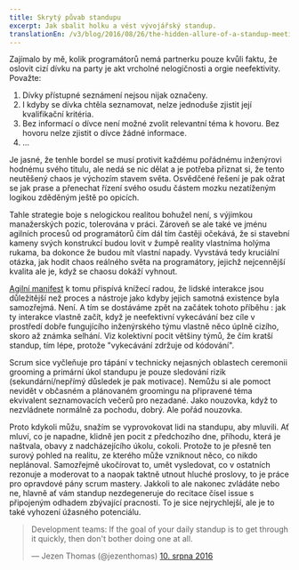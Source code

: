 ```yaml
---
title: Skrytý půvab standupu
excerpt: Jak sbalit holku a vést vývojářský standup.
translationEn: /v3/blog/2016/08/26/the-hidden-allure-of-a-standup-meeting.html
---
```


Zajímalo by mě, kolik programátorů nemá partnerku pouze kvůli faktu, že oslovit cizí dívku na party je akt vrcholné nelogičnosti a orgie neefektivity. Považte:

1. Dívky přístupné seznámení nejsou nijak označeny.
2. I kdyby se dívka chtěla seznamovat, nelze jednoduše zjistit její kvalifikační kritéria.
3. Bez informací o dívce není možné zvolit relevantní téma k hovoru. Bez hovoru nelze zjistit o dívce žádné informace.
4. ...

Je jasné, že tenhle bordel se musí protivit každému pořádnému inženýrovi hodnému svého titulu, ale nedá se nic dělat a je potřeba přiznat si, že tento neutěšený chaos je výchozím stavem světa. Osvědčené řešení je pak ožrat se jak prase a přenechat řízení svého osudu částem mozku nezatíženým logikou zděděným ještě po opicích.

Tahle strategie boje s nelogickou realitou bohužel není, s výjimkou manažerských pozic, tolerována v práci. Zároveň se ale také  ve jménu agilních procesů od programátorů čím dál tím častěji očekává, že si stavební kameny svých konstrukcí budou lovit v žumpě reality vlastníma holýma rukama, ba dokonce že budou mít vlastní napady. Vyvstává tedy kruciální otázka, jak hodit chaos reálného světa na programátory, jejichž nejcennější  kvalita ale je, když se chaosu dokáží vyhnout.

[Agilní manifest][agilni] k tomu přispívá knížecí radou, že lidské interakce jsou důležitější než proces a nástroje jako kdyby jejich samotná existence byla samozřejmá. Není. A tím se dostáváme zpět na začátek tohoto příběhu : jak ty interakce vlastně začít, když je neefektivní vykecávání bez cíle  v prostředí dobře fungujícího inženýrského týmu vlastně něco úplně cizího, skoro až známka selhání. Viz kolektivní pocit většiny týmů, že čím kratší standup, tím lépe, protože "vykecávání zdržuje od kódování".

Scrum sice vyčleňuje pro tápání v technicky nejasných oblastech ceremonii ‎grooming a primární úkol standupu je pouze sledování rizik (sekundární/nepřímý důsledek je pak motivace). Nemůžu si ale pomoct nevidět v občasném a plánovaném groomingu na připravené téma ekvivalent seznamovacích večerů pro nezadané. Jako nouzovka, když to nezvládnete normálně za pochodu, dobrý. Ale pořád nouzovka.

Proto kdykoli můžu, snažím se vyprovokovat lidi na standupu, aby mluvili. Ať mluví, co je napadne, klidně jen pocit z předchozího dne, příhodu, která je naštvala, obavy z nadcházejícího úkolu, cokoli. Protože to je přesně ten surový pohled na realitu, ze kterého může vzniknout něco, co nikdo neplánoval. Samozřejmě ukočírovat to, umět vysledovat, co v ostatních rezonuje a moderovat to a naopak taktně utnout hluché proslovy, to je práce pro opravdové pány scrum mastery. Jakkoli to ale nakonec zvládáte nebo ne, hlavně ať vám standup nezdegeneruje do recitace čísel issue s připojeným odhadem zbývající pracnosti. To je sice nejrychlejší, ale je to také vyhození úžasného potenciálu.

<blockquote class="twitter-tweet" data-lang="cs"><p lang="en" dir="ltr">Development teams: If the goal of your daily standup is to get through it quickly, then don&#39;t bother doing one at all.</p>&mdash; Jezen Thomas (@jezenthomas) <a href="https://twitter.com/jezenthomas/status/763311479433072640">10. srpna 2016</a></blockquote>

<script async src="//platform.twitter.com/widgets.js" charset="utf-8"></script>

[agilni]: http://agilemanifesto.org
